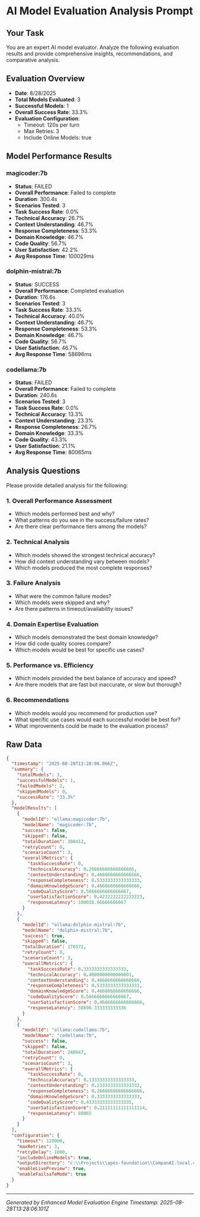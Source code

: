 # AI Model Evaluation Analysis Prompt

## Your Task
You are an expert AI model evaluator. Analyze the following evaluation results and provide comprehensive insights, recommendations, and comparative analysis.

## Evaluation Overview
- **Date**: 8/28/2025
- **Total Models Evaluated**: 3
- **Successful Models**: 1
- **Overall Success Rate**: 33.3%
- **Evaluation Configuration**: 
  - Timeout: 120s per turn
  - Max Retries: 3
  - Include Online Models: true

## Model Performance Results

### magicoder:7b
- **Status**: FAILED
- **Overall Performance**: Failed to complete
- **Duration**: 300.4s
- **Scenarios Tested**: 3
- **Task Success Rate**: 0.0%
- **Technical Accuracy**: 26.7%
- **Context Understanding**: 46.7%
- **Response Completeness**: 53.3%
- **Domain Knowledge**: 46.7%
- **Code Quality**: 56.7%
- **User Satisfaction**: 42.2%
- **Avg Response Time**: 100029ms

### dolphin-mistral:7b
- **Status**: SUCCESS
- **Overall Performance**: Completed evaluation
- **Duration**: 176.6s
- **Scenarios Tested**: 3
- **Task Success Rate**: 33.3%
- **Technical Accuracy**: 40.0%
- **Context Understanding**: 46.7%
- **Response Completeness**: 53.3%
- **Domain Knowledge**: 46.7%
- **Code Quality**: 56.7%
- **User Satisfaction**: 46.7%
- **Avg Response Time**: 58696ms

### codellama:7b
- **Status**: FAILED
- **Overall Performance**: Failed to complete
- **Duration**: 240.6s
- **Scenarios Tested**: 3
- **Task Success Rate**: 0.0%
- **Technical Accuracy**: 13.3%
- **Context Understanding**: 23.3%
- **Response Completeness**: 26.7%
- **Domain Knowledge**: 33.3%
- **Code Quality**: 43.3%
- **User Satisfaction**: 21.1%
- **Avg Response Time**: 80065ms

## Analysis Questions
Please provide detailed analysis for the following:

### 1. Overall Performance Assessment
- Which models performed best and why?
- What patterns do you see in the success/failure rates?
- Are there clear performance tiers among the models?

### 2. Technical Analysis
- Which models showed the strongest technical accuracy?
- How did context understanding vary between models?
- Which models produced the most complete responses?

### 3. Failure Analysis
- What were the common failure modes?
- Which models were skipped and why?
- Are there patterns in timeout/availability issues?

### 4. Domain Expertise Evaluation
- Which models demonstrated the best domain knowledge?
- How did code quality scores compare?
- Which models would be best for specific use cases?

### 5. Performance vs. Efficiency
- Which models provided the best balance of accuracy and speed?
- Are there models that are fast but inaccurate, or slow but thorough?

### 6. Recommendations
- Which models would you recommend for production use?
- What specific use cases would each successful model be best for?
- What improvements could be made to the evaluation process?

## Raw Data
```json
{
  "timestamp": "2025-08-28T13:28:06.066Z",
  "summary": {
    "totalModels": 3,
    "successfulModels": 1,
    "failedModels": 2,
    "skippedModels": 0,
    "successRate": "33.3%"
  },
  "modelResults": [
    {
      "modelId": "ollama:magicoder:7b",
      "modelName": "magicoder:7b",
      "success": false,
      "skipped": false,
      "totalDuration": 300412,
      "retryCount": 0,
      "scenarioCount": 3,
      "overallMetrics": {
        "taskSuccessRate": 0,
        "technicalAccuracy": 0.26666666666666666,
        "contextUnderstanding": 0.4666666666666666,
        "responseCompleteness": 0.5333333333333333,
        "domainKnowledgeScore": 0.4666666666666666,
        "codeQualityScore": 0.5666666666666667,
        "userSatisfactionScore": 0.4222222222222223,
        "responseLatency": 100028.66666666667
      }
    },
    {
      "modelId": "ollama:dolphin-mistral:7b",
      "modelName": "dolphin-mistral:7b",
      "success": true,
      "skipped": false,
      "totalDuration": 176572,
      "retryCount": 0,
      "scenarioCount": 3,
      "overallMetrics": {
        "taskSuccessRate": 0.3333333333333333,
        "technicalAccuracy": 0.4000000000000001,
        "contextUnderstanding": 0.4666666666666666,
        "responseCompleteness": 0.5333333333333333,
        "domainKnowledgeScore": 0.4666666666666666,
        "codeQualityScore": 0.5666666666666667,
        "userSatisfactionScore": 0.4666666666666666,
        "responseLatency": 58696.333333333336
      }
    },
    {
      "modelId": "ollama:codellama:7b",
      "modelName": "codellama:7b",
      "success": false,
      "skipped": false,
      "totalDuration": 240647,
      "retryCount": 0,
      "scenarioCount": 3,
      "overallMetrics": {
        "taskSuccessRate": 0,
        "technicalAccuracy": 0.13333333333333333,
        "contextUnderstanding": 0.2333333333333333,
        "responseCompleteness": 0.26666666666666666,
        "domainKnowledgeScore": 0.3333333333333333,
        "codeQualityScore": 0.43333333333333335,
        "userSatisfactionScore": 0.21111111111111114,
        "responseLatency": 80065
      }
    }
  ],
  "configuration": {
    "timeout": 120000,
    "maxRetries": 3,
    "retryDelay": 1000,
    "includeOnlineModels": true,
    "outputDirectory": "c:\\Projects\\apes-foundation\\CompanAI.local.v1",
    "enableLivePreview": true,
    "enableFailsafeMode": true
  }
}
```

---
*Generated by Enhanced Model Evaluation Engine*
*Timestamp: 2025-08-28T13:28:06.101Z*
